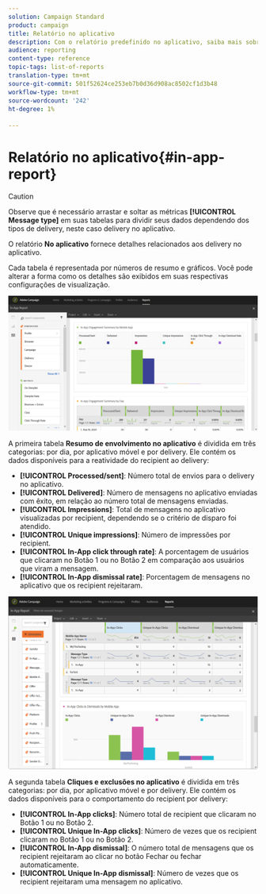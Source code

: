 ```yaml
---
solution: Campaign Standard
product: campaign
title: Relatório no aplicativo
description: Com o relatório predefinido no aplicativo, saiba mais sobre o sucesso de suas mensagens no aplicativo.
audience: reporting
content-type: reference
topic-tags: list-of-reports
translation-type: tm+mt
source-git-commit: 501f52624ce253eb7b0d36d908ac8502cf1d3b48
workflow-type: tm+mt
source-wordcount: '242'
ht-degree: 1%

---
```



# Relatório no aplicativo{#in-app-report}

>[!CAUTION]
>
>Observe que é necessário arrastar e soltar as métricas **[!UICONTROL Message type]** em suas tabelas para dividir seus dados dependendo dos tipos de delivery, neste caso delivery no aplicativo.

O relatório **No aplicativo** fornece detalhes relacionados aos delivery no aplicativo.

Cada tabela é representada por números de resumo e gráficos. Você pode alterar a forma como os detalhes são exibidos em suas respectivas configurações de visualização.

![](assets/inapp_report.png)

A primeira tabela **Resumo de envolvimento no aplicativo** é dividida em três categorias: por dia, por aplicativo móvel e por delivery. Ele contém os dados disponíveis para a reatividade do recipient ao delivery:

* **[!UICONTROL Processed/sent]**: Número total de envios para o delivery no aplicativo.
* **[!UICONTROL Delivered]**: Número de mensagens no aplicativo enviadas com êxito, em relação ao número total de mensagens enviadas.
* **[!UICONTROL Impressions]**: Total de mensagens no aplicativo visualizadas por recipient, dependendo se o critério de disparo foi atendido.
* **[!UICONTROL Unique impressions]**: Número de impressões por recipient.
* **[!UICONTROL In-App click through rate]**: A porcentagem de usuários que clicaram no Botão 1 ou no Botão 2 em comparação aos usuários que viram a mensagem.
* **[!UICONTROL In-App dismissal rate]**: Porcentagem de mensagens no aplicativo que os recipient rejeitaram.

![](assets/inapp_report_1.png)

A segunda tabela **Cliques e exclusões no aplicativo** é dividida em três categorias: por dia, por aplicativo móvel e por delivery. Ele contém os dados disponíveis para o comportamento do recipient por delivery:

* **[!UICONTROL In-App clicks]**: Número total de recipient que clicaram no Botão 1 ou no Botão 2.
* **[!UICONTROL Unique In-App clicks]**: Número de vezes que os recipient clicaram no Botão 1 ou no Botão 2.
* **[!UICONTROL In-App dismissal]**: O número total de mensagens que os recipient rejeitaram ao clicar no botão Fechar ou fechar automaticamente.
* **[!UICONTROL Unique In-App dismissal]**: Número de vezes que os recipient rejeitaram uma mensagem no aplicativo.

